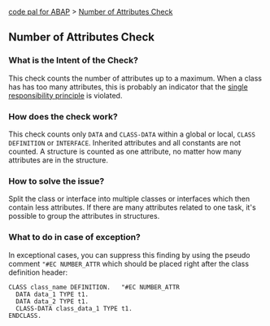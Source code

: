 [code pal for ABAP](../../README.md) > [Number of Attributes Check](number-attributes.md)

## Number of Attributes Check

### What is the Intent of the Check?

This check counts the number of attributes up to a maximum. When a class has has too many attributes, this is probably an indicator that the [single responsibility principle](https://en.wikipedia.org/wiki/Single_responsibility_principle) is violated.

### How does the check work?

This check counts only `DATA` and `CLASS-DATA` within a global or local, `CLASS DEFINITION` or `INTERFACE`. Inherited attributes and all constants are not counted. A structure is counted as one attribute, no matter how many attributes are in the structure.

### How to solve the issue?

Split the class or interface into multiple classes or interfaces which then contain less attributes. If there are many attributes related to one task, it's possible to group the attributes in structures.

### What to do in case of exception?

In exceptional cases, you can suppress this finding by using the pseudo comment `"#EC NUMBER_ATTR` which should be placed right after the class definition header:

```abap
CLASS class_name DEFINITION.   "#EC NUMBER_ATTR
  DATA data_1 TYPE t1.
  DATA data_2 TYPE t1.
  CLASS-DATA class_data_1 TYPE t1.
ENDCLASS.
```
